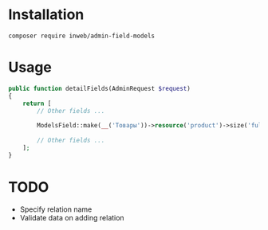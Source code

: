 # Installation
```
composer require inweb/admin-field-models
```

# Usage

```php
public function detailFields(AdminRequest $request)
{
    return [
        // Other fields ...
        
        ModelsField::make(__('Товары'))->resource('product')->size('full'),
        
        // Other fields ...
    ];
}
```

# TODO
- Specify relation name
- Validate data on adding relation
